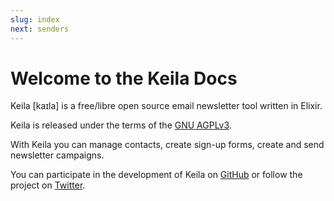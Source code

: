 ```yaml
---
slug: index 
next: senders
---
```


# Welcome to the Keila Docs

Keila [kaɪla] is a free/libre open source email newsletter tool written in Elixir.

Keila is released under the terms of the [GNU AGPLv3](https://www.gnu.org/licenses/agpl-3.0.en.html).

With Keila you can manage contacts, create sign-up forms, create and send
newsletter campaigns.

You can participate in the development of Keila on [GitHub](https://github.com/pentacent/keila)
or follow the project on [Twitter](https://twitter.com/keila_io).